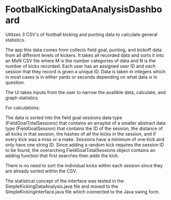 # FootbalKickingDataAnalysisDashboard
Utilizes 3 CSV's of football kicking and punting data to calculate general statistics.

The app this data comes from collects field goal, punting, and kickoff data from all different levels of kickers. It takes all recorded data and sorts it into an MxN CSV file 
where M is the number categories of data and N is the number of kicks recorded. Each user has an assigned user ID and each session that they record is given a unique ID. Data is 
taken in integers which in most cases is in either yards or seconds depending on what data is in question.

The UI takes inputs from the user to narrow the availible data, calculate, and graph statistics.

For calculations:

The data is sorted into the field goal sessions data type (FieldGoalTotalSessions) that contains an arraylist of a smaller abstract data type (FieldGoalSession) that contains the 
ID of the session, the distance of all kicks in that session, the hashes of all the kicks in the session, and if every kick was a miss or a make. Sessions have a minimum of one 
kick and only have one string ID. Since adding a random kick requires the session ID to be found, the overarching FieldGoalTotalSessions object contains an adding function that 
first searches then adds the kick.

There is no need to sort the individual kicks within each session since they are already sorted within the CSV.

The statistical concept of the interface was tested in the SimpleKickingDataAnalysis.java file and moved to the SimpleKickingInterface.java file which connected to the Java swing form.

